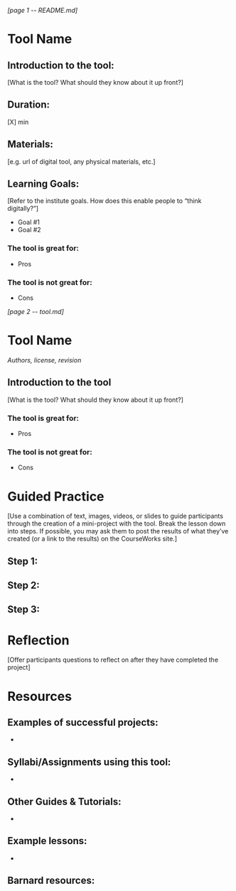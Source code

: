 *[page 1 -- README.md]*

# Tool Name
## Introduction to the tool:
[What is the tool? What should they know about it up front?]

## Duration:
[X] min

## Materials:
[e.g. url of digital tool, any physical materials, etc.]

## Learning Goals: 
[Refer to the institute goals. How does this enable people to “think digitally?”]

- Goal #1
- Goal #2

### The tool is great for:
- Pros

### The tool is not great for:
- Cons

*[page 2 -- tool.md]*

# Tool Name

*Authors, license, revision*

## Introduction to the tool 
[What is the tool? What should they know about it up front?]

### The tool is great for:
- Pros

### The tool is not great for:
- Cons

# Guided Practice

[Use a combination of text, images, videos, or slides to guide participants through the creation of a mini-project with the tool. Break the lesson down into steps. If possible, you may ask them to post the results of what they’ve created (or a link to the results) on the CourseWorks site.]

## Step 1:


## Step 2:


## Step 3: 


# Reflection
[Offer participants questions to reflect on after they have completed the project] 

# Resources
## Examples of successful projects:
- 

## Syllabi/Assignments using this tool:
- 

## Other Guides & Tutorials:
- 

## Example lessons:
-

## Barnard resources:





